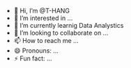 - 👋 Hi, I’m @T-HANG
- 👀 I’m interested in ...
- 🌱 I’m currently learnig Data Analystics 
- 💞️ I’m looking to collaborate on ...
- 📫 How to reach me ...
- 😄 Pronouns: ...
- ⚡ Fun fact: ...

<!---
T-HANG/T-HANG is a ✨ special ✨ repository because its `README.md` (this file) appears on your GitHub profile.
You can click the Preview link to take a look at your changes.
--->
